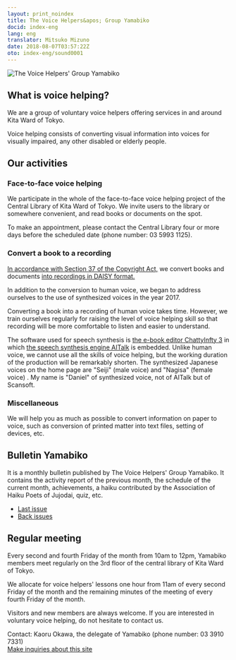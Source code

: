 ```yaml
---
layout: print_noindex
title: The Voice Helpers&apos; Group Yamabiko
docid: index-eng
lang: eng
translator: Mitsuko Mizuno
date: 2018-08-07T03:57:22Z
oto: index-eng/sound0001
---
```


<img class="fullw" src="media/index/logo-w2color.png" alt="The Voice Helpers&apos; Group Yamabiko" />

## <span data-dur="3.136" data-begin="58.038" id="xmri_0011">What is voice helping?</span>

<span data-dur="2.846" data-begin="61.174" id="xmri_0013">We are a group of voluntary voice helpers</span>
<span data-dur="4.712" data-begin="64.020" id="xmri_0014">offering services in and around Kita Ward of Tokyo.</span>

<span data-dur="4.396" data-begin="68.732" id="xmri_0015">Voice helping consists of converting visual information into voices</span>
<span data-dur="3.234" data-begin="73.128" id="xmri_0016">for visually impaired, any other disabled</span>
<span data-dur="4.209" data-begin="76.362" id="xmri_0017">or elderly people.</span>

## <span data-dur="3.111" data-begin="80.571" id="xmri_0019">Our activities</span>

### <span data-dur="3.59" data-begin="83.682" id="xmri_001B">Face-to-face voice helping</span>

<span data-dur="7.299" data-begin="87.272" id="xmri_001D">We participate in the whole of the face-to-face voice helping project of the Central Library of Kita Ward of Tokyo.</span>
<span data-dur="6.981" data-begin="94.571" id="xmri_001E">We invite users to the library or somewhere convenient, and read books or documents on the spot.</span>

<span data-dur="6.672" data-begin="101.552" id="xmri_001F">To make an appointment, please contact the Central Library four or more days before the scheduled date</span>
<span data-dur="1.468" data-begin="108.224" id="xmri_0020">(phone number:</span>
<span data-dur="7.399" data-begin="109.692" id="xmri_0021">03 5993 1125).</span>

### <span data-dur="3.569" data-begin="117.091" id="xmri_0023">Convert a book to a recording</span>

<span data-dur="3.92" data-begin="120.660" id="xmri_0025"><a href="https://elaws.e-gov.go.jp/search/elawsSearch/elaws_search/lsg0500/detail?lawId=345AC0000000048&openerCode=1" data-dur="1.771" data-begin="124.580" id="xmri_0026">In accordance with Section 37 of the Copyright Act,</a></span>
<span data-dur="2.416" data-begin="126.351" id="xmri_0028">we convert books and documents</span>
<span data-dur="2.606" data-begin="128.767" id="xmri_0029"><a href="http://www.dinf.ne.jp/doc/daisy/" data-dur="3.02" data-begin="131.373" id="xmri_002A">into recordings in DAISY format.</a></span>

<span data-dur="10.795" data-begin="134.393" id="xmri_002C">In addition to the conversion to human voice, we began to address ourselves to the use of synthesized voices in the year 2017.</span>

<span data-dur="4.285" data-begin="145.188" id="xmri_002E">Converting a book into a recording of human voice takes time.</span>
<span data-dur="5.351" data-begin="149.473" id="xmri_002F">However, we train ourselves regularly for raising the level of voice helping skill</span>
<span data-dur="7.562" data-begin="154.824" id="xmri_0030">so that recording will be more comfortable to listen and easier to understand.</span>

<span data-dur="5.762" data-begin="162.386" id="xmri_0032">The software used for speech synthesis is <a href="http://www.sciaccess.net/jp/ChattyInfty/" data-dur="2.171" data-begin="168.148" id="xmri_0033">the e-book editor ChattyInfty 3</a></span>
<span data-dur="3.63" data-begin="170.319" id="xmri_0035">in which <a href="https://www.ai-j.jp/about/" data-dur="2.17" data-begin="173.949" id="xmri_0036">the speech synthesis engine AITalk</a></span>
<span data-dur="1.89" data-begin="176.119" id="xmri_0038">is embedded.</span>
<span data-dur="4.308" data-begin="178.009" id="xmri_0039">Unlike human voice, we cannot use all the skills of voice helping,</span>
<span data-dur="5.969" data-begin="182.317" id="xmri_003A">but the working duration of the production will be remarkably shorten.</span>
<span data-dur="3.739" data-begin="188.286" id="xmri_003C">The synthesized Japanese voices on the home page are</span>
<span data-dur="1.091" data-begin="192.025" id="xmri_003D">"Seiji" (male voice) </span>
<span data-dur="0.86" data-begin="193.116" id="xmri_003E">and</span>
<span data-dur="1.039" data-begin="193.976" id="xmri_003F">"Nagisa" (female voice)</span>
<span data-dur="0.5" data-begin="195.015" id="xmri_0040">.</span>
<span data-dur="8.179" data-begin="195.515" id="xmri_0041">My name is "Daniel" of synthesized voice, not of AITalk but of Scansoft.</span>

### <span data-dur="2.869" data-begin="203.694" id="xmri_0043">Miscellaneous</span>

<span data-dur="5.445" data-begin="206.563" id="xmri_0045">We will help you as much as possible to convert information on paper to voice,</span>
<span data-dur="8.463" data-begin="212.008" id="xmri_0046">such as conversion of printed matter into text files, setting of devices, etc.</span>

## <span data-dur="3.162" data-begin="220.471" id="xmri_0048">Bulletin Yamabiko</span>

<span data-dur="4.485" data-begin="223.633" id="xmri_004A">It is a monthly bulletin published by The Voice Helpers' Group Yamabiko.</span>
<span data-dur="4.102" data-begin="228.118" id="xmri_004B">It contains the activity report of the previous month,</span>
<span data-dur="2.255" data-begin="232.220" id="xmri_004C">the schedule of the current month,</span>
<span data-dur="1.516" data-begin="234.475" id="xmri_004D">achievements,</span>
<span data-dur="4.741" data-begin="235.991" id="xmri_004E">a haiku contributed by the Association of Haiku Poets of Jujodai,</span>
<span data-dur="2.441" data-begin="240.732" id="xmri_004F">quiz, etc.</span>

- <span data-dur="1.544" data-begin="243.173" id="xmri_0050"><a href="./p/tusin202107.html" data-dur="2.671" data-begin="244.717" id="xmri_0051">Last issue </a></span>
- <span data-dur="1.487" data-begin="247.388" id="xmri_0053"><a href="./p/bn.html" data-dur="3.02" data-begin="248.875" id="xmri_0054">Back issues</a></span>

## <span data-dur="2.908" data-begin="251.895" id="xmri_0056">Regular meeting</span>

<span data-dur="5.236" data-begin="254.803" id="xmri_0058">Every second and fourth Friday of the month from 10am to 12pm,</span>
<span data-dur="6.637" data-begin="260.039" id="xmri_0059">Yamabiko members meet regularly on the 3rd floor of the central library of Kita Ward of Tokyo.</span>

<span data-dur="2.826" data-begin="266.676" id="xmri_005A">We allocate for voice helpers' lessons</span>
<span data-dur="3.828" data-begin="269.502" id="xmri_005B">one hour from 11am of every second Friday of the month</span>
<span data-dur="4.693" data-begin="273.330" id="xmri_005C">and the remaining minutes of the meeting of every fourth Friday of the month.</span>

<span data-dur="2.921" data-begin="278.023" id="xmri_005D">Visitors and new members are always welcome.</span>
<span data-dur="5.969" data-begin="280.944" id="xmri_005E">If you are interested in voluntary voice helping, do not hesitate to contact us.</span>

<span data-dur="1.345" data-begin="286.913" id="xmri_005F">Contact:</span>
<span data-dur="3.513" data-begin="288.258" id="xmri_0060">Kaoru Okawa, the delegate of Yamabiko</span>
<span data-dur="1.469" data-begin="291.771" id="xmri_0061">(phone number:</span>
<span data-dur="6.828" data-begin="293.240" id="xmri_0062">03 3910 7331)</span>  
<span data-dur="2.427" data-begin="300.068" id="xmri_0064"><a href="mailto:ymbk2016ml@gmail.com?Subject=Inquiries about the website of Yamabiko" data-dur="3.02" data-begin="302.495" id="xmri_0065">Make inquiries about this site</a></span>

<!--span data-dur="2.316" data-begin="305.515" id="xmri_0067">End of reading aloud.</span>
<span data-dur="1.15" data-begin="307.831" id="xmri_0068"> </span-->

